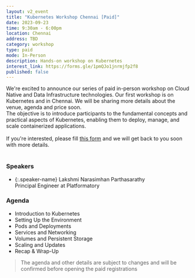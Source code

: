 ```yaml
---
layout: v2_event
title: "Kubernetes Workshop Chennai [Paid]"
date: 2023-09-23
time: 9:30am - 6:00pm
location: Chennai
address: TBD
category: workshop
type: paid
mode: In-Person
description: Hands-on workshop on Kubernetes
interest_link: https://forms.gle/1pmQJo1jnrmjfp2f8
published: false
---
```


<div class="about">
We're excited to announce our series of paid in-person workshop on Cloud Native and Data Infrastructure technologies. Our first workshop is on Kubernetes and in Chennai. We will be sharing more details about the venue, agenda and price soon.
<br>The objective is to introduce participants to the fundamental concepts and practical aspects of Kubernetes, enabling them to deploy, manage, and scale containerized applications.
<br><br>
If you're interested, please fill <a href="https://forms.gle/1pmQJo1jnrmjfp2f8" target="_blank">this form</a> and we will get back to you soon with more details.
<br><br>
</div>

### Speakers

- {:.speaker-name} Lakshmi Narasimhan Parthasarathy <br> <span class="speaker-description">Principal Engineer at Platformatory</span>

### Agenda

- Introduction to Kubernetes
- Setting Up the Environment
- Pods and Deployments
- Services and Networking
- Volumes and Persistent Storage
- Scaling and Updates
- Recap & Wrap-Up

> The agenda and other details are subject to changes and will be confirmed before opening the paid registrations


